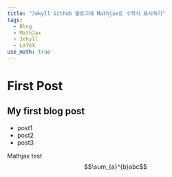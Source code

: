 ```yaml
---
title: "Jekyll Github 블로그에 Mathjax로 수학식 표시하기"
tags:
  - Blog
  - MathJax
  - Jekyll
  - LaTeX
use_math: true
---
```

# First Post
## My first blog post
* post1
* post2
* post3
  
Mathjax test  
$$\sum_{a}^{b}abc$$  
